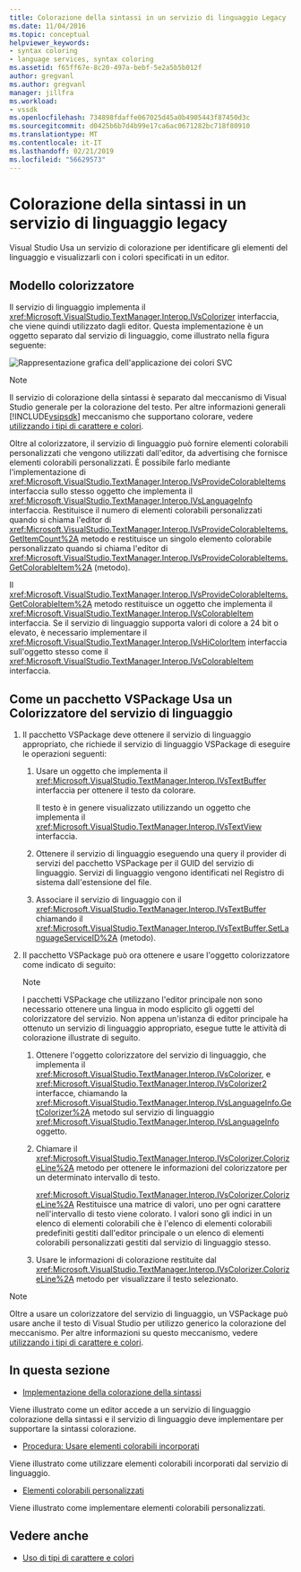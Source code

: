 ```yaml
---
title: Colorazione della sintassi in un servizio di linguaggio Legacy | Microsoft Docs
ms.date: 11/04/2016
ms.topic: conceptual
helpviewer_keywords:
- syntax coloring
- language services, syntax coloring
ms.assetid: f65ff67e-8c20-497a-bebf-5e2a5b5b012f
author: gregvanl
ms.author: gregvanl
manager: jillfra
ms.workload:
- vssdk
ms.openlocfilehash: 734898fdaffe067025d45a0b4905443f87450d3c
ms.sourcegitcommit: d0425b6b7d4b99e17ca6ac0671282bc718f80910
ms.translationtype: MT
ms.contentlocale: it-IT
ms.lasthandoff: 02/21/2019
ms.locfileid: "56629573"
---
```

# <a name="syntax-coloring-in-a-legacy-language-service"></a>Colorazione della sintassi in un servizio di linguaggio legacy

Visual Studio Usa un servizio di colorazione per identificare gli elementi del linguaggio e visualizzarli con i colori specificati in un editor.

## <a name="colorizer-model"></a>Modello colorizzatore
 Il servizio di linguaggio implementa il <xref:Microsoft.VisualStudio.TextManager.Interop.IVsColorizer> interfaccia, che viene quindi utilizzato dagli editor. Questa implementazione è un oggetto separato dal servizio di linguaggio, come illustrato nella figura seguente:

 ![Rappresentazione grafica dell'applicazione dei colori SVC](../../extensibility/internals/media/figlgsvccolorizer.gif)

> [!NOTE]
>  Il servizio di colorazione della sintassi è separato dal meccanismo di Visual Studio generale per la colorazione del testo. Per altre informazioni generali [!INCLUDE[vsipsdk](../../extensibility/includes/vsipsdk_md.md)] meccanismo che supportano colorare, vedere [utilizzando i tipi di carattere e colori](../../extensibility/using-fonts-and-colors.md).

 Oltre al colorizzatore, il servizio di linguaggio può fornire elementi colorabili personalizzati che vengono utilizzati dall'editor, da advertising che fornisce elementi colorabili personalizzati. È possibile farlo mediante l'implementazione di <xref:Microsoft.VisualStudio.TextManager.Interop.IVsProvideColorableItems> interfaccia sullo stesso oggetto che implementa il <xref:Microsoft.VisualStudio.TextManager.Interop.IVsLanguageInfo> interfaccia. Restituisce il numero di elementi colorabili personalizzati quando si chiama l'editor di <xref:Microsoft.VisualStudio.TextManager.Interop.IVsProvideColorableItems.GetItemCount%2A> metodo e restituisce un singolo elemento colorabile personalizzato quando si chiama l'editor di <xref:Microsoft.VisualStudio.TextManager.Interop.IVsProvideColorableItems.GetColorableItem%2A> (metodo).

 Il <xref:Microsoft.VisualStudio.TextManager.Interop.IVsProvideColorableItems.GetColorableItem%2A> metodo restituisce un oggetto che implementa il <xref:Microsoft.VisualStudio.TextManager.Interop.IVsColorableItem> interfaccia. Se il servizio di linguaggio supporta valori di colore a 24 bit o elevato, è necessario implementare il <xref:Microsoft.VisualStudio.TextManager.Interop.IVsHiColorItem> interfaccia sull'oggetto stesso come il <xref:Microsoft.VisualStudio.TextManager.Interop.IVsColorableItem> interfaccia.

## <a name="how-a-vspackage-uses-a-language-service-colorizer"></a>Come un pacchetto VSPackage Usa un Colorizzatore del servizio di linguaggio

1.  Il pacchetto VSPackage deve ottenere il servizio di linguaggio appropriato, che richiede il servizio di linguaggio VSPackage di eseguire le operazioni seguenti:

    1.  Usare un oggetto che implementa il <xref:Microsoft.VisualStudio.TextManager.Interop.IVsTextBuffer> interfaccia per ottenere il testo da colorare.

         Il testo è in genere visualizzato utilizzando un oggetto che implementa il <xref:Microsoft.VisualStudio.TextManager.Interop.IVsTextView> interfaccia.

    2.  Ottenere il servizio di linguaggio eseguendo una query il provider di servizi del pacchetto VSPackage per il GUID del servizio di linguaggio. Servizi di linguaggio vengono identificati nel Registro di sistema dall'estensione del file.

    3.  Associare il servizio di linguaggio con il <xref:Microsoft.VisualStudio.TextManager.Interop.IVsTextBuffer> chiamando il <xref:Microsoft.VisualStudio.TextManager.Interop.IVsTextBuffer.SetLanguageServiceID%2A> (metodo).

2.  Il pacchetto VSPackage può ora ottenere e usare l'oggetto colorizzatore come indicato di seguito:

    > [!NOTE]
    > I pacchetti VSPackage che utilizzano l'editor principale non sono necessario ottenere una lingua in modo esplicito gli oggetti del colorizzatore del servizio. Non appena un'istanza di editor principale ha ottenuto un servizio di linguaggio appropriato, esegue tutte le attività di colorazione illustrate di seguito.

    1.  Ottenere l'oggetto colorizzatore del servizio di linguaggio, che implementa il <xref:Microsoft.VisualStudio.TextManager.Interop.IVsColorizer>, e <xref:Microsoft.VisualStudio.TextManager.Interop.IVsColorizer2> interfacce, chiamando la <xref:Microsoft.VisualStudio.TextManager.Interop.IVsLanguageInfo.GetColorizer%2A> metodo sul servizio di linguaggio <xref:Microsoft.VisualStudio.TextManager.Interop.IVsLanguageInfo> oggetto.

    2.  Chiamare il <xref:Microsoft.VisualStudio.TextManager.Interop.IVsColorizer.ColorizeLine%2A> metodo per ottenere le informazioni del colorizzatore per un determinato intervallo di testo.

         <xref:Microsoft.VisualStudio.TextManager.Interop.IVsColorizer.ColorizeLine%2A> Restituisce una matrice di valori, uno per ogni carattere nell'intervallo di testo viene colorato. I valori sono gli indici in un elenco di elementi colorabili che è l'elenco di elementi colorabili predefiniti gestiti dall'editor principale o un elenco di elementi colorabili personalizzati gestiti dal servizio di linguaggio stesso.

    3.  Usare le informazioni di colorazione restituite dal <xref:Microsoft.VisualStudio.TextManager.Interop.IVsColorizer.ColorizeLine%2A> metodo per visualizzare il testo selezionato.

> [!NOTE]
>  Oltre a usare un colorizzatore del servizio di linguaggio, un VSPackage può usare anche il testo di Visual Studio per utilizzo generico la colorazione del meccanismo. Per altre informazioni su questo meccanismo, vedere [utilizzando i tipi di carattere e colori](../../extensibility/using-fonts-and-colors.md).

## <a name="in-this-section"></a>In questa sezione
- [Implementazione della colorazione della sintassi](../../extensibility/internals/implementing-syntax-coloring.md)

 Viene illustrato come un editor accede a un servizio di linguaggio colorazione della sintassi e il servizio di linguaggio deve implementare per supportare la sintassi colorazione.

- [Procedura: Usare elementi colorabili incorporati](../../extensibility/internals/how-to-use-built-in-colorable-items.md)

 Viene illustrato come utilizzare elementi colorabili incorporati dal servizio di linguaggio.

- [Elementi colorabili personalizzati](../../extensibility/internals/custom-colorable-items.md)

 Viene illustrato come implementare elementi colorabili personalizzati.

## <a name="see-also"></a>Vedere anche

- [Uso di tipi di carattere e colori](../../extensibility/using-fonts-and-colors.md)